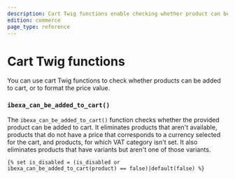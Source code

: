```yaml
---
description: Cart Twig functions enable checking whether product can be added to cart and formatting the price.
edition: commerce
page_type: reference
---
```


# Cart Twig functions

You can use cart Twig functions to check whether products can be added to cart, or to format the price value.

### `ibexa_can_be_added_to_cart()`

The `ibexa_can_be_added_to_cart()` function checks whether the provided product can be added to cart. It eliminates products that aren't available, products that do not have a price that corresponds to a currency selected for the cart, and products, for which VAT category isn't set. It also eliminates products that have variants but aren't one of those variants.

``` html+twig
{% set is_disabled = (is_disabled or ibexa_can_be_added_to_cart(product) == false)|default(false) %}
```

